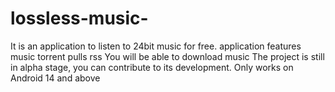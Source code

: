 # lossless-music-
It is an application  to listen to 24bit music for free. 
application features 
music torrent pulls rss 
You will be able to download music
The project is still in alpha stage, you can contribute to its development. 
Only works on Android 14 and above 
